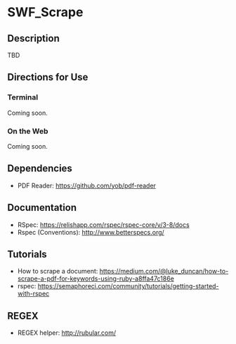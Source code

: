 # SWF_Scrape

## Description
TBD

## Directions for Use
### Terminal
Coming soon.
### On the Web
Coming soon.

## Dependencies
- PDF Reader: https://github.com/yob/pdf-reader

## Documentation
- RSpec: https://relishapp.com/rspec/rspec-core/v/3-8/docs
- Rspec (Conventions): http://www.betterspecs.org/

## Tutorials
- How to scrape a document: https://medium.com/@luke_duncan/how-to-scrape-a-pdf-for-keywords-using-ruby-a8ffa47c186e
- rspec: https://semaphoreci.com/community/tutorials/getting-started-with-rspec

## REGEX
- REGEX helper: http://rubular.com/
